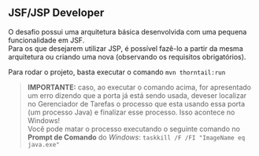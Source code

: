 ## JSF/JSP Developer   

O desafio possui uma arquitetura básica desenvolvida com uma pequena funcionalidade em JSF.   
Para os que desejarem utilizar JSP, é possível fazê-lo a partir da mesma arquitetura ou criando uma nova (observando os requisitos obrigatórios).  

Para rodar o projeto, basta executar o comando `mvn thorntail:run`   

> **IMPORTANTE:** caso, ao executar o comando acima, for apresentado um erro dizendo que a porta já está sendo usada, deveser localizar no Gerenciador de Tarefas o processo que esta usando essa porta (um processo Java) e finalizar esse processo. Isso acontece no Windows!   
Você pode matar o processo executando o seguinte comando no **Prompt de Comando** do *Windows*: `taskkill /F /FI "ImageName eq java.exe"`